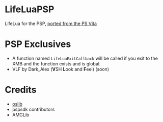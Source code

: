 # LifeLuaPSP
LifeLua for the PSP, [ported from the PS Vita](https://github.com/HarommelRabbid/LifeLua)
# PSP Exclusives
* A function named `LifeLuaExitCallback` will be called if you exit to the XMB and the function exists and is global.
* VLF by Dark_Alex (**V**SH **L**ook and **F**eel) (soon)
# Credits
* [oslib](https://github.com/dogo/oslib)
* pspsdk contributors
* AMGLib

